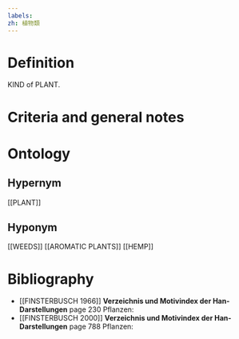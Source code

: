 ```yaml
---
labels: 
zh: 植物類
---
```


# Definition
KIND of PLANT.
# Criteria and general notes
# Ontology

## Hypernym
[[PLANT]]
## Hyponym
[[WEEDS]]
[[AROMATIC PLANTS]]
[[HEMP]]
# Bibliography
- [[FINSTERBUSCH 1966]]
**Verzeichnis und Motivindex der Han-Darstellungen** page 230
Pflanzen:
- [[FINSTERBUSCH 2000]]
**Verzeichnis und Motivindex der Han-Darstellungen** page 788
Pflanzen: